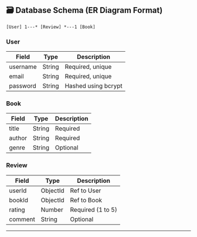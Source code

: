 ## 🗃️ Database Schema (ER Diagram Format)

```
[User] 1---* [Review] *---1 [Book]
```

### User

| Field    | Type     | Description         |
|----------|----------|---------------------|
| username | String   | Required, unique    |
| email    | String   | Required, unique    |
| password | String   | Hashed using bcrypt |

### Book

| Field   | Type   | Description      |
|---------|--------|------------------|
| title   | String | Required         |
| author  | String | Required         |
| genre   | String | Optional         |

### Review

| Field   | Type     | Description          |
|---------|----------|----------------------|
| userId  | ObjectId | Ref to User          |
| bookId  | ObjectId | Ref to Book          |
| rating  | Number   | Required (1 to 5)    |
| comment | String   | Optional             |

---
